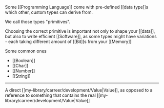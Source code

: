 Some [[Programming Language]] come with pre-defined [[data type]]s which other, custom types can derive from.

We call those types "primitives".

Choosing the correct primitive is important not only to shape your [[data]], but also to write efficient [[Software]], as some types might have variations - each taking different amount of [[Bit]]s from your [[Memory]]

Some common ones

- [[Boolean]]
- [[Char]]
- [[Number]]
- [[String]]

---

A direct [[my-library/carreer/development/Value|Value]], as opposed to a reference to something that contains the real [[my-library/carreer/development/Value|Value]]
